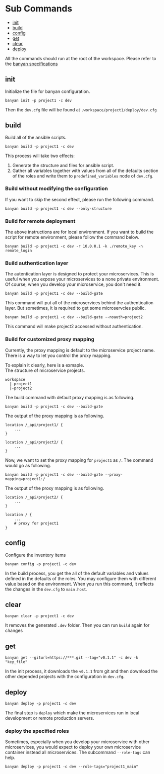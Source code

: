 # Sub Commands
- [init](#init)
- [build](#build)
- [config](#config)
- [get](#get)
- [clear](#clear)
- [deploy](#deploy)

All the commands should run at the root of the workspace. Please refer to the [banyan specifications](SPEC.md)
## init
Initialize the file for banyan configuration.
```
banyan init -p project1 -c dev
```
Then the `dev.cfg` file will be found at `.workspace/project1/deploy/dev.cfg`

## build
Build all of the ansible scripts.
```
banyan build -p project1 -c dev
```
This process will take two effects:
1. Generate the structure and files for ansible script.
2. Gather all variables together with values from all of the defaults section of the roles and write them to `predefined_variables` node of `dev.cfg`.

### Build without modifying the configuration
If you want to skip the second effect, please run the following command.
```
banyan build -p project1 -c dev --only-structure
```

### Build for remote deployment
The above instructions are for local environment. If you want to build the script for remote environment, please follow the command below.
```
banyan build -p project1 -c dev -r 10.0.0.1 -k ./remote_key -n remote_login
```

### Build authentication layer
The autentication layer is designed to protect your microservices. This is useful when you expose your microservices to a none private environment. Of course, when you develop your microservice, you don't need it.
```
banyan build -p project1 -c dev --build-gate
```
This command will put all of the microservices behind the authentication layer. But sometimes, it is required to get some microservcies public. 
```
banyan build -p project1 -c dev --build-gate --noauth=project2
```
This command will make project2 accessed without authentication.

### Build for customized proxy mapping
Currently, the proxy mapping is default to the microservice project name. There is a way to let you control the proxy mapping.

To explain it clearly, here is a exmaple.  
The structure of microservice projects.
```
workspace
  |-project1
  |-project2
```
The build command with default proxy mapping is as following.   
```
banyan build -p project1 -c dev --build-gate
```
The output of the proxy mapping is as following.
```
location /_api/project1/ {
    ...
}

location /_api/project2/ {
    ...
}

```

Now, we want to set the proxy mapping for `project1` as `/`. The command would go as following.   
```
banyan build -p project1 -c dev --build-gate --proxy-mapping=project1:/
```
The output of the proxy mapping is as following.
```
location /_api/project2/ {
    ...
}

location / {
    ...
    # proxy for project1
}

```



## config
Configure the inventory items
```
banyan config -p project1 -c dev
```
In the build process, you get the all of the default variables and values defined in the defaults of the roles. You may configure them with different value based on the environment. When you run this command, it reflects the changes in the `dev.cfg` to `main.host`.

## clear
```
banyan clear -p project1 -c dev
```
It removes the generated `.dev` folder. Then you can run `build` again for changes

## get
```
banyan get --giturl=https://***.git --tag="v0.1.1" -c dev -k "key_file"
```
In the init process, it downloads the `v0.1.1` from git and then download the other depended projects with the configuration in `dev.cfg`. 

## deploy
```
banyan deploy -p project1 -c dev
```
The final step is `deploy` which make the microservices run in local development or remote production servers.

### deploy the specified roles
Sometimes, especially when you develop your microservice with other microservices, you would expect to deploy your own microservice container instead all microservices. The subcommand `--role-tags` can help.
```
banyan deploy -p project1 -c dev --role-tags="project1_main"
```
